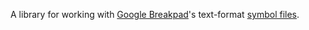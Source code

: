 A library for working with [Google Breakpad][breakpad]'s text-format [symbol files][symbolfiles].

[breakpad]: https://chromium.googlesource.com/breakpad/breakpad/+/master/
[symbolfiles]: https://chromium.googlesource.com/breakpad/breakpad/+/master/docs/symbol_files.md
